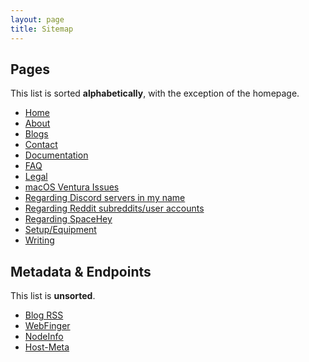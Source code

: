 ```yaml
---
layout: page
title: Sitemap
---
```


## Pages
This list is sorted **alphabetically**, with the exception of the homepage.

- [Home](https://www.sladewatkins.com/)
- [About](https://www.sladewatkins.com/about/)
- [Blogs](https://blogs.sladewatkins.com)
- [Contact](https://www.sladewatkins.com/contact/)
- [Documentation](https://www.sladewatkins.com/docs/)
- [FAQ](https://www.sladewatkins.com/faq/)
- [Legal](https://www.sladewatkins.com/legal/)
- [macOS Ventura Issues](https://www.sladewatkins.com/macos-ventura-issues/)
- [Regarding Discord servers in my name](https://www.sladewatkins.com/discord/)
- [Regarding Reddit subreddits/user accounts](https://www.sladewatkins.com/reddit/)
- [Regarding SpaceHey](https://www.sladewatkins.com/spacehey/)
- [Setup/Equipment](https://www.sladewatkins.com/setup/)
- [Writing](https://www.sladewatkins.com/writing/)

## Metadata & Endpoints
This list is **unsorted**.

- [Blog RSS](https://www.sladewatkins.com/feed.xml)
- [WebFinger](https://www.sladewatkins.com/.well-known/webfinger)
- [NodeInfo](https://www.sladewatkins.com/.well-known/nodeinfo)
- [Host-Meta](https://www.sladewatkins.com/.well-known/host-meta)
